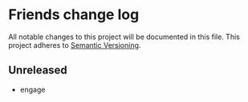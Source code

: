 # Friends change log

All notable changes to this project will be documented in this file.
This project adheres to [Semantic Versioning](http://semver.org/).

## Unreleased
* engage
